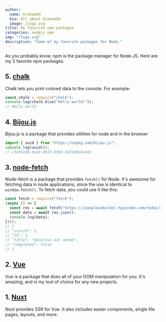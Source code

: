 ```yaml
---
author:
  name: GrahamSH
  bio: All about GrahamSH
  image: /logo.svg
title: My favorite npm packages
categories: nodejs npm
img: "/logo.svg"
description: "Some of my favorite packages for Node."
---
```


As you probably know, npm is the package manager for Node.JS. Here are my 5 favorite npm packages.

## 5. [chalk](https://npmjs.com/package/chalk)

Chalk lets you print colored data to the console.
For example:

```js
const chalk = require("chalk");
console.log(chalk.blue("Hello world!"));
// Hello world
```

## 4. [Bijou.js](https://npmjs.com/package/bijou.js)

Bijou.js is a package that provides utilities for node and in the browser

```js
import { uuid } from "https://unpkg.com/bijou.js";
console.log(uuid());
// c3435c88-0a20-491f-9391-3afde9c4a2d1
```

## 3. [node-fetch](https://npmjs.com/package/node-fetch)

Node-fetch is a package that provides `fetch()` for Node. It's awesome for fetching data in node applications, since the use is identical to `window.fetch()`.
To fetch data, you could use it like this:

```js
const fetch = require("fetch");
(async () => {
  const res = await fetch("https://jsonplaceholder.typicode.com/todos/1");
  const data = await res.json();
  console.log(data);
})();
// {
// "userId": 1,
// "id": 1,
// "title": "delectus aut autem",
// "completed": false
// }
```

## 2. [Vue](https://npmjs.com/package/vue)

Vue is a package that does all of your DOM manipulation for you. It's amazing, and is my tool of choice for any new projects.

## 1. [Nuxt](https://npmjs.com/package/vue)

Nuxt provides SSR for Vue. It also includes easier components, single file pages, layouts, and more.
